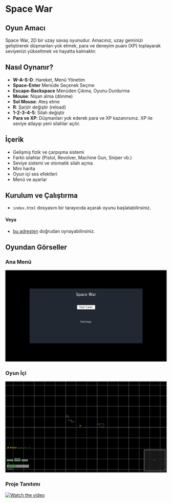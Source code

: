 # Space War

## Oyun Amacı
Space War, 2D bir uzay savaş oyunudur. Amacınız, uzay geminizi geliştirerek düşmanları yok etmek, para ve deneyim puanı (XP) toplayarak seviyenizi yükseltmek ve hayatta kalmaktır. 

## Nasıl Oynanır?
- **W-A-S-D**: Hareket, Menü Yönetim
- **Space-Enter** Menüde Seçenek Seçme
- **Escape-Backspace** Menüden Çıkma, Oyunu Durdurma
- **Mouse**: Nişan alma (dönme)
- **Sol Mouse**: Ateş etme
- **R**: Şarjör değiştir (reload)
- **1-2-3-4-5**: Silah değiştir
- **Para ve XP**: Düşmanları yok ederek para ve XP kazanırsınız. XP ile seviye atlayıp yeni silahlar açılır.

## İçerik
- Gelişmiş fizik ve çarpışma sistemi
- Farklı silahlar (Pistol, Revolver, Machine Gun, Sniper vb.)
- Seviye sistemi ve otomatik silah açma
- Mini harita
- Oyun içi ses efektleri
- Menü ve ayarlar

## Kurulum ve Çalıştırma
- `index.html` dosyasını bir tarayıcıda açarak oyunu başlatabilirsiniz.
#### Veya
- [bu adresten](https://hiddenoob.github.io/space-war/) doğrudan oynayabilirsiniz.

## Oyundan Görseller
### Ana Menü
![Ana Menü](assets/images/screenshot1.png)
### Oyun İçi
![Oyun İçi Görsel](assets/images/screenshot2.png)

### Proje Tanıtımı
[![Watch the video](https://img.youtube.com/vi/w-e-tQbOAzs/default.jpg)](https://youtu.be/w-e-tQbOAzs?si=AuEZmGHW1VPIJO2m)


